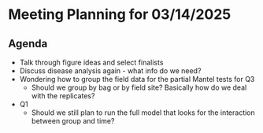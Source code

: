 # Meeting Planning for 03/14/2025

## Agenda
- Talk through figure ideas and select finalists
- Discuss disease analysis again - what info do we need?
- Wondering how to group the field data for the partial Mantel tests for Q3
  - Should we group by bag or by field site? Basically how do we deal with the replicates?
- Q1
  - Should we still plan to run the full model that looks for the interaction between group and time?
  
